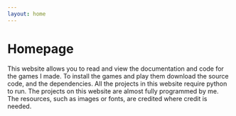```yaml
---
layout: home
---
```


<h1>Homepage</h1>

This website allows you to read and view the documentation and code for the games I made. 
To install the games and play them download the source code, and the dependencies. 
All the projects in this website require python to run. 
The projects on this website are almost fully programmed by me. The resources, such as images or fonts, are credited where credit is needed. 